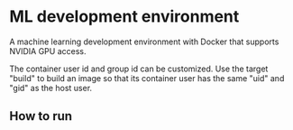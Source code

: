 # ML development environment

A machine learning development environment with Docker that supports NVIDIA GPU access.

The container user id and group id can be customized. Use the target "build" to build an image so that its container user has the same "uid" and "gid" as the host user.

## How to run
